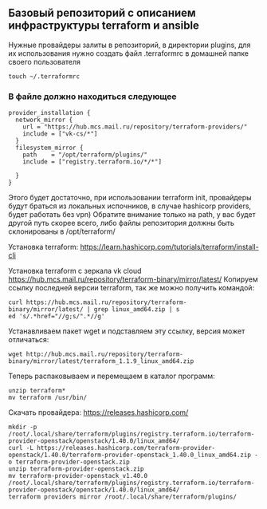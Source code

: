 ## Базовый репозиторий с описанием инфраструктуры terraform и ansible


Нужные провайдеры залиты в репозиторий, в директории plugins, для их использования нужно создать файл .terraformrc в домашней папке своего пользователя
```
touch ~/.terraformrc
```

### В файле должно находиться следующее
```
provider_installation {
  network_mirror {
    url = "https://hub.mcs.mail.ru/repository/terraform-providers/"
    include = ["vk-cs/*"]
  }
  filesystem_mirror {
    path    = "/opt/terraform/plugins/"
    include = ["registry.terraform.io/*/*"]

  }
}
```
Этого будет достаточно, при использовании terraform init, провайдеры будут браться из локальных испочников, в случае hashicorp providers, будет работать без vpn) Обратите внимание только на path, у вас будет другой путь скорее всего, либо файлы репозитория должны быть склонированы в /opt/terraform/

Установка terraform:
https://learn.hashicorp.com/tutorials/terraform/install-cli

Установка terraform с зеркала vk cloud https://hub.mcs.mail.ru/repository/terraform-binary/mirror/latest/
Копируем ссылку последней версии terraform, так же можно получить командой:
```
curl https://hub.mcs.mail.ru/repository/terraform-binary/mirror/latest/ | grep linux_amd64.zip | s
ed 's/.*href="//g;s/".*//g'
```
Устанавливаем пакет wget и подставляем эту ссылку, версия может отличаться:
```
wget http://hub.mcs.mail.ru/repository/terraform-binary/mirror/latest/terraform_1.1.9_linux_amd64.zip
```
Теперь распаковываем и перемещаем в каталог программ:
```
unzip terraform*
mv terraform /usr/bin/
```
Скачать провайдера:
https://releases.hashicorp.com/

```
mkdir -p /root/.local/share/terraform/plugins/registry.terraform.io/terraform-provider-openstack/openstack/1.40.0/linux_amd64/
curl -L https://releases.hashicorp.com/terraform-provider-openstack/1.40.0/terraform-provider-openstack_1.40.0_linux_amd64.zip -o terraform-provider-openstack.zip
unzip terraform-provider-openstack.zip
mv terraform-provider-openstack_v1.40.0 /root/.local/share/terraform/plugins/registry.terraform.io/terraform-provider-openstack/openstack/1.40.0/linux_amd64/
terraform providers mirror /root/.local/share/terraform/plugins/
```
